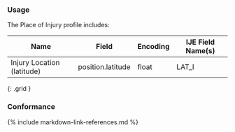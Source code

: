 ### Usage
The Place of Injury profile includes:

| **Name** |  **Field**   |  **Encoding**  |  **IJE Field Name(s)**  |
| ---------------| ------------------------ | ------------- | ------------------- |
| Injury Location (latitude) | position.latitude | float | LAT_I |
{: .grid }


### Conformance

{% include markdown-link-references.md %}
